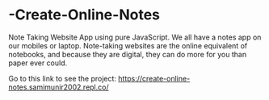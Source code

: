 # -Create-Online-Notes
Note Taking Website App using pure JavaScript. We all have a notes app on our mobiles  or laptop. Note-taking websites are the online equivalent of notebooks, and because they  are digital, they can do more for you than paper ever could.

Go to this link to see the project: https://create-online-notes.samimunir2002.repl.co/
